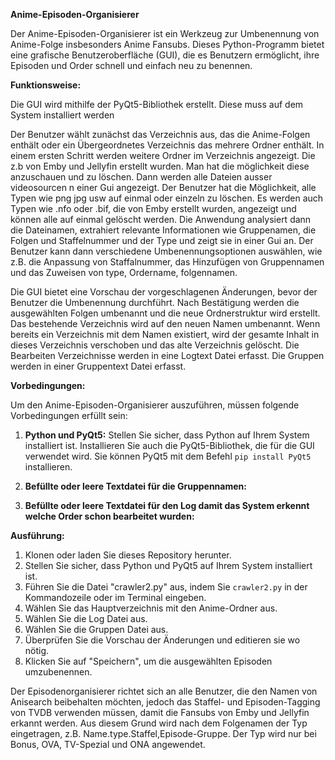 **Anime-Episoden-Organisierer** 

Der Anime-Episoden-Organisierer ist ein Werkzeug zur Umbenennung  von Anime-Folge insbesonders Anime Fansubs. Dieses Python-Programm bietet eine grafische Benutzeroberfläche (GUI), die es Benutzern ermöglicht, ihre Episoden und Order schnell und einfach neu zu benennen.

**Funktionsweise:**

Die GUI wird mithilfe der PyQt5-Bibliothek erstellt. Diese muss auf dem System installiert werden


Der Benutzer wählt zunächst das Verzeichnis aus, das die Anime-Folgen enthält oder ein Übergeordnetes Verzeichnis das mehrere Ordner enthält.
In einem ersten Schritt werden weitere Ordner im Verzeichnis angezeigt. Die z.b von Emby und Jellyfin erstellt wurden.
Man hat die möglichkeit diese anzuschauen und zu löschen.
Dann werden alle Dateien ausser videosourcen n einer Gui angezeigt.
Der Benutzer hat die Möglichkeit, alle Typen wie png jpg usw auf einmal oder einzeln zu löschen. 
Es werden auch Typen wie .nfo oder .bif, die von Emby erstellt wurden, angezeigt und können alle auf einmal gelöscht werden.
Die Anwendung analysiert dann die Dateinamen, extrahiert relevante Informationen  wie Gruppenamen, die Folgen und Staffelnummer und der Type und zeigt sie in einer Gui an. Der Benutzer kann dann verschiedene Umbenennungsoptionen auswählen, wie z.B. die Anpassung von Staffalnummer, das Hinzufügen von Gruppennamen und das Zuweisen von type, Ordername, folgennamen.

Die GUI bietet eine Vorschau der vorgeschlagenen Änderungen, bevor der Benutzer die Umbenennung durchführt. Nach Bestätigung werden die ausgewählten Folgen umbenannt und die neue Ordnerstruktur wird erstellt.
Das bestehende Verzeichnis wird auf den neuen Namen umbenannt. 
Wenn bereits ein Verzeichnis mit dem Namen existiert, wird der gesamte Inhalt in dieses Verzeichnis verschoben und das alte Verzeichnis gelöscht. 
Die Bearbeiten Verzeichnisse werden in eine Logtext Datei erfasst.
Die Gruppen werden in einer Gruppentext Datei erfasst.

**Vorbedingungen:**

Um den Anime-Episoden-Organisierer auszuführen, müssen folgende Vorbedingungen erfüllt sein:

1. **Python und PyQt5:** Stellen Sie sicher, dass Python auf Ihrem System installiert ist. Installieren Sie auch die PyQt5-Bibliothek, die für die GUI verwendet wird. Sie können PyQt5 mit dem Befehl `pip install PyQt5` installieren.

2. **Befüllte oder leere Textdatei für die Gruppennamen:**
3. **Befüllte oder leere Textdatei für den Log damit das System erkennt welche Order schon bearbeitet wurden:** 

**Ausführung:**

1. Klonen oder laden Sie dieses Repository herunter.
2. Stellen Sie sicher, dass Python und PyQt5 auf Ihrem System installiert ist.
3. Führen Sie die Datei "crawler2.py" aus, indem Sie `crawler2.py` in der Kommandozeile oder im Terminal eingeben.
4. Wählen Sie das Hauptverzeichnis mit den Anime-Ordner aus.
5. Wählen Sie die Log Datei aus.
6. Wählen Sie die Gruppen Datei aus.
6. Überprüfen Sie die Vorschau der Änderungen und editieren sie wo nötig.
7. Klicken Sie auf "Speichern", um die ausgewählten Episoden umzubenennen.

Der Episodenorganisierer richtet sich an alle Benutzer, die den Namen von Anisearch beibehalten möchten, jedoch das Staffel- und Episoden-Tagging von TVDB verwenden müssen, damit die Fansubs von Emby und Jellyfin erkannt werden. Aus diesem Grund wird nach dem Folgenamen der Typ eingetragen, z.B. Name.type.Staffel,Episode-Gruppe. Der Typ wird nur bei Bonus, OVA, TV-Spezial und ONA angewendet.
